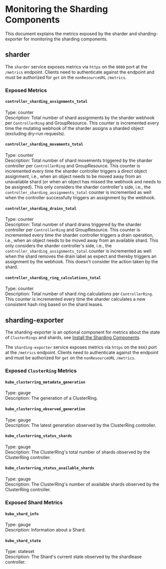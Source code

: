 # Monitoring the Sharding Components

This document explains the metrics exposed by the sharder and sharding-exporter for monitoring the sharding components.

## sharder

The `sharder` service exposes metrics via `https` on the `8080` port at the `/metrics` endpoint.
Clients need to authenticate against the endpoint and must be authorized for `get` on the `nonResourceURL` `/metrics`.

### Exposed Metrics

#### `controller_sharding_assignments_total`

Type: counter  
Description: Total number of shard assignments by the sharder webhook per `ControllerRing` and GroupResource.
This counter is incremented every time the mutating webhook of the sharder assigns a sharded object (excluding dry-run requests).

#### `controller_sharding_movements_total`

Type: counter  
Description: Total number of shard movements triggered by the sharder controller per `ControllerRing` and GroupResource.
This counter is incremented every time the sharder controller triggers a direct object assignment, i.e., when an object needs to be moved away from an unavailable shard (or when an object has missed the webhook and needs to be assigned).
This only considers the sharder controller's side, i.e., the `controller_sharding_assignments_total` counter is incremented as well when the controller successfully triggers an assignment by the webhook.

#### `controller_sharding_drains_total`

Type: counter  
Description: Total number of shard drains triggered by the sharder controller per `ControllerRing` and GroupResource.
This counter is incremented every time the sharder controller triggers a drain operation, i.e., when an object needs to be moved away from an available shard.
This only considers the sharder controller's side, i.e., the `controller_sharding_assignments_total` counter is incremented as well when the shard removes the drain label as expect and thereby triggers an assignment by the webhook.
This doesn't consider the action taken by the shard.

#### `controller_sharding_ring_calculations_total`

Type: counter  
Description: Total number of shard ring calculations per `ControllerRing`.
This counter is incremented every time the sharder calculates a new consistent hash ring based on the shard leases.

## sharding-exporter

The sharding-exporter is an optional component for metrics about the state of `ClusterRings` and shards, see [Install the Sharding Components](installation.md#monitoring-optional).

The `sharding-exporter` service exposes metrics via `https` on the `8443` port at the `/metrics` endpoint.
Clients need to authenticate against the endpoint and must be authorized for `get` on the `nonResourceURL` `/metrics`.

### Exposed `ClusterRing` Metrics

#### `kube_clusterring_metadata_generation`

Type: gauge  
Description: The generation of a ClusterRing.

#### `kube_clusterring_observed_generation`

Type: gauge  
Description: The latest generation observed by the ClusterRing controller.

#### `kube_clusterring_status_shards`

Type: gauge  
Description: The ClusterRing's total number of shards observed by the ClusterRing controller.

#### `kube_clusterring_status_available_shards`

Type: gauge  
Description: The ClusterRing's number of available shards observed by the ClusterRing controller.

### Exposed Shard Metrics

#### `kube_shard_info`

Type: gauge  
Description: Information about a Shard.

#### `kube_shard_state`

Type: stateset  
Description: The Shard's current state observed by the shardlease controller.
